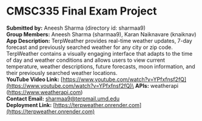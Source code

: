 # CMSC335 Final Exam Project

**Submitted by:** Aneesh Sharma (directory id: sharmaa9)\
**Group Members:** Aneesh Sharma (sharmaa9), Karan Naiknavare (knaiknav)\
**App Description:** TerpWeather provides real-time weather updates, 7-day forecast and previously searched weather for any city or zip code. TerpWeather contains a visually engaging interface that adapts to the time of day and weather conditions and allows users to view current temperature, weather descriptions, future forecasts, moon information, and their previously searched weather locations.\
**YouTube Video Link:** [https://www.youtube.com/watch?v=YPfxfnsf2fQ](https://www.youtube.com/watch?v=YPfxfnsf2fQ)\
**APIs:** weatherapi (https://www.weatherapi.com)\
**Contact Email:** <sharmaa9@terpmail.umd.edu> \
**Deployment Link:** [https://terpweather.onrender.com](https://terpweather.onrender.com)
